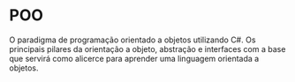 # POO

O paradigma de programação orientado a objetos utilizando C#. Os principais pilares da orientação a objeto, abstração e interfaces com a base que servirá como 
alicerce para aprender uma linguagem orientada a objetos.
